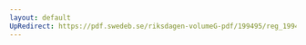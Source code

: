 ```yaml
---
layout: default
UpRedirect: https://pdf.swedeb.se/riksdagen-volumeG-pdf/199495/reg_199495/reg_199495_0224.pdf
---
```

